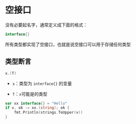 # 空接口

没有必要起名字，通常定义成下面的格式：

```go
interface{}
```

所有类型都实现了空接口，也就是说空接口可以用于存储任何类型

## 类型断言

```go
x.(T)
```

+ `x`：类型为 `interface{}` 的变量

+ `T`：`x`可能是的类型

```go
var xx interface{} = "Hello"
if v, ok := xx.(string); ok {
    fmt.Println(strings.ToUpper(v))
}
```
